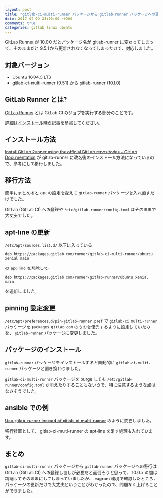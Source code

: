 ```yaml
---
layout: post
title: "gitlab-ci-multi-runner パッケージから gitlab-runner パッケージへの更新"
date: 2017-07-09 23:00:00 +0900
comments: true
categories: gitlab linux ubuntu
---
```

GitLab Runner が 10.0.0 だとパッケージ名が gitlab-runner に変わってしまって、そのままだと 9.5.1 から更新されなくなってしまったので、対応しました。

<!--more-->

## 対象バージョン

- Ubuntu 16.04.3 LTS
- gitlab-ci-multi-runner (9.5.1) から gitlab-runner (10.1.0)

## GitLab Runner とは?

[GitLab Runner](https://docs.gitlab.com/runner/) とは GitLab CI のジョブを実行する部分のことです。

詳細は[インストール時の記事](/blog/2017-07-09-gitlab-runner.html)を参照してください。

## インストール方法

[Install GitLab Runner using the official GitLab repositories - GitLab Documentation](https://docs.gitlab.com/runner/install/linux-repository.html) が gitlab-runner に改名後のインストール方法になっているので、参考にして移行しました。

## 移行方法

簡単にまとめると apt の設定を変えて `gitlab-runner` パッケージを入れ直すだけでした。

GitLab (GitLab CI) への登録や `/etc/gitlab-runner/config.toml` はそのままで大丈夫でした。

## apt-line の更新

`/etc/apt/sources.list.d/` 以下に入っている

    deb https://packages.gitlab.com/runner/gitlab-ci-multi-runner/ubuntu xenial main

の apt-line を削除して、

    deb https://packages.gitlab.com/runner/gitlab-runner/ubuntu xenial main

を追加しました。

## pinning 設定変更

`/etc/apt/preferences.d/pin-gitlab-runner.pref` で `gitlab-ci-multi-runner` パッケージを `packages.gitlab.com` のものを優先するように設定していたのを、 `gitlab-runner` パッケージに変更しました。

## パッケージのインストール

`gitlab-runner` パッケージをインストールすると自動的に `gitlab-ci-multi-runner` パッケージと置き換わりました。

`gitlab-ci-multi-runner` パッケージを purge しても `/etc/gitlab-runner/config.toml` が消えたりすることもないので、特に注意するような点はなさそうでした。

## ansible での例

[Use gitlab-runner instead of gitlab-ci-multi-runner](https://github.com/znz/ansible-role-gitlab-runner/commit/616a9da561360fbae940940aec49483a5ee1ce9b) のように変更しました。

移行措置として、 gitlab-ci-multi-runner の apt-line を消す処理も入れています。

## まとめ

`gitlab-ci-multi-runner` パッケージから `gitlab-runner` パッケージへの移行は GitLab (GitLab CI) への登録し直しが必要だと面倒そうと思って、 10.0.x の間は躊躇してそのままにしてしまっていましたが、 vagrant 環境で確認したところ、パッケージの更新だけで大丈夫ということがわかったので、問題なく上げることができました。
